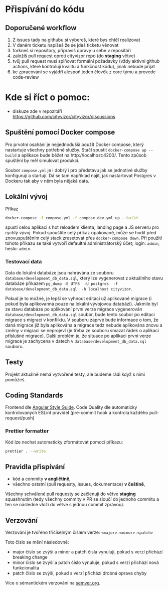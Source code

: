 # Přispívání do kódu

## Doporučené workflow
1) Z issues tady na githubu si vybereš, které bys chtěl realizovat
2) V daném ticketu napíšeš že se jdeš ticketu věnovat
3) forkneš si repository, připravíš úpravy u sebe v repositáři
4) založíš pull request oproti cityvizor repo (do **staging** větve)
5) tvůj pull request musí splňovat formální požadavky (vždy aktivní github actions, které kontrolují kvalitu a funkčnost kódu), jinak nebude přijat
6) ke zpracování se vyjádří alespoň jeden člověk z core týmu a provede code-review

# Kde si říct o pomoc:
* diskuze zde v repozitáři https://github.com/cityvizor/cityvizor/discussions

## Spuštění pomocí Docker compose
Pro prvotní osahání je nejjednodušší použít Docker compose, který nastartuje všechny potřebné služby. Stačí spustit
`docker-compose up --build` a aplikace bude běžet na http://localhost:4200/. Tento způsob spuštění by měl simulovat produkci.

Soubor `compose.yml` je i dobrý i pro představu jak se jednotivé služby konfigurují a startují. Dá se tam 
například najít, jak nastartovat Postgres v Dockeru tak aby v něm byla nějaká data. 

## Lokální vývoj

Příkaz

```bash
docker-compose -f compose.yml -f compose.dev.yml up --build
```

spustí celou aplikaci s hot reloadem klienta, landing page a JS serveru pro rychlý vývoj. Pokud spouštíte celý příkaz opakovaně, může se hodit před znovuspuštěním celý stack zresetovat přes `docker-compose down`. Při použití tohoto příkazu se také vytvoří defaultní administrátorský účet; login: `admin`, heslo: `admin`.

### Testovací data
Data do lokální databáze jsou nahrávána ze souboru `database/development_db_data.sql`, který lze vygenerovat z aktuálního stavu databáze příkazem `pg_dump -E UTF8  -U postgres  -f  database/development_db_data.sql  -h localhost cityvizor`. 

Pokud je to možné, je lepší se vyhnout editaci už aplikované migrace (i pokud byla aplikovanná pouze na lokální vývojovou databázi). Jakmile byl ze stavu databáze po aplikování první verze migrace vygenerován `database/development_db_data.sql` soubor, bude tento soubor po editaci migrace s migrací v konfliktu. V souboru zaprvé bude informace o tom, že daná migrace již byla aplikována a migrace tedz nebude aplikována znovu a změny v migraci se neprojeví (je třeba ze souboru smazat řádek o aplikaci příslušné migrace). Další problém je, že situace po aplikaci první verze migrace je zachycena v datech v `database/development_db_data.sql` souboru. 


## Testy
Projekt aktuálně nemá vytvořené testy, ale budeme rádi když s nimi pomůžeš.

## Coding Standards
Frontend dle [Angular Style Guide](https://angular.io/guide/styleguide).
Code Quality dle automaticky kontrolovaných ESLint pravidel (pre-commit hook a kontrola každého pull-request/push)

### Prettier formatter

Kód lze nechat automaticky zformátovat pomocí příkazu:

```bash
prettier . --write
```

## Pravidla přispívání
- kód a commity **v angličtině**,
- všechno ostatní (pull requesty, issues, dokumentace) **v češtině**,

Všechny schválené pull requesty se začlenují do větve **staging** squashnutím (tedy všechny commity v PR se sloučí do jednoho commitu a ten se následně vloží do větve s jednou commit zprávou).

## Verzování

Verzování je tvořeno tříčíselným číslem verze: `<major>.<minor>.<patch>`

Toto číslo se mění následovně:
 - major číslo se zvýší a minor a patch čísla vynulují, pokud s verzí přichází breaking change
 - minor číslo se zvýší a patch číslo vynuluje, pokud s verzí přichází nová funkcionalita
 - patch číslo se zvýší, pokud s verzí přichází drobná oprava chyby

 Více o sémantickém verzování na [semver.org](https://semver.org/lang/cs/).
